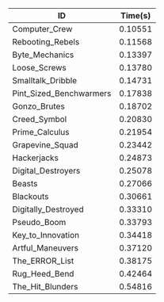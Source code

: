 |ID|Time(s)|
|-|-|
|Computer_Crew|0.10551|
|Rebooting_Rebels|0.11568|
|Byte_Mechanics|0.13397|
|Loose_Screws|0.13780|
|Smalltalk_Dribble|0.14731|
|Pint_Sized_Benchwarmers|0.17838|
|Gonzo_Brutes|0.18702|
|Creed_Symbol|0.20830|
|Prime_Calculus|0.21954|
|Grapevine_Squad|0.23442|
|Hackerjacks|0.24873|
|Digital_Destroyers|0.25078|
|Beasts|0.27066|
|Blackouts|0.30661|
|Digitally_Destroyed|0.33310|
|Pseudo_Boom|0.33793|
|Key_to_Innovation|0.34418|
|Artful_Maneuvers|0.37120|
|The_ERROR_List|0.38175|
|Rug_Heed_Bend|0.42464|
|The_Hit_Blunders|0.54816|
